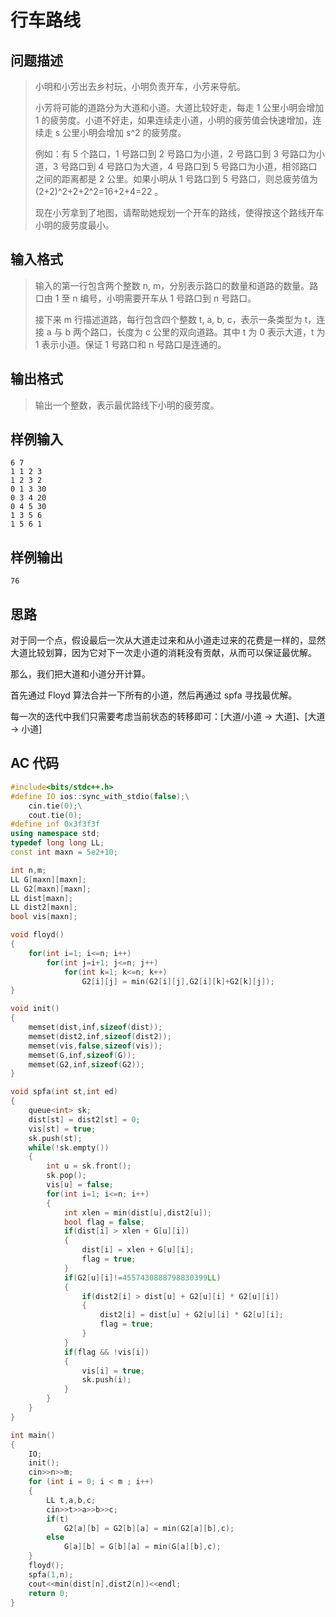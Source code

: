 # 行车路线

## **问题描述**

> 小明和小芳出去乡村玩，小明负责开车，小芳来导航。
>
> 小芳将可能的道路分为大道和小道。大道比较好走，每走 1 公里小明会增加 1 的疲劳度。小道不好走，如果连续走小道，小明的疲劳值会快速增加，连续走 s 公里小明会增加 s^2 的疲劳度。
>
> 例如：有 5 个路口，1 号路口到 2 号路口为小道，2 号路口到 3 号路口为小道，3 号路口到 4 号路口为大道，4 号路口到 5 号路口为小道，相邻路口之间的距离都是 2 公里。如果小明从 1 号路口到 5 号路口，则总疲劳值为 (2+2)^2+2+2^2=16+2+4=22 。
>
> 现在小芳拿到了地图，请帮助她规划一个开车的路线，使得按这个路线开车小明的疲劳度最小。



## **输入格式**

> 输入的第一行包含两个整数 n, m，分别表示路口的数量和道路的数量。路口由 1 至 n 编号，小明需要开车从 1 号路口到 n 号路口。
>
> 接下来 m 行描述道路，每行包含四个整数 t, a, b, c，表示一条类型为 t，连接 a 与 b 两个路口，长度为 c 公里的双向道路。其中 t 为 0 表示大道，t 为 1 表示小道。保证 1 号路口和 n 号路口是连通的。



## **输出格式**

> 输出一个整数，表示最优路线下小明的疲劳度。



## **样例输入**

    6 7
    1 1 2 3
    1 2 3 2
    0 1 3 30
    0 3 4 20
    0 4 5 30
    1 3 5 6
    1 5 6 1



## **样例输出**

	76



## **思路**

对于同一个点，假设最后一次从大道走过来和从小道走过来的花费是一样的，显然大道比较划算，因为它对下一次走小道的消耗没有贡献，从而可以保证最优解。

那么，我们把大道和小道分开计算。

首先通过 Floyd 算法合并一下所有的小道，然后再通过 spfa 寻找最优解。

每一次的迭代中我们只需要考虑当前状态的转移即可：[大道/小道 -> 大道]、[大道 -> 小道]



## **AC 代码**

```cpp
#include<bits/stdc++.h>
#define IO ios::sync_with_stdio(false);\
    cin.tie(0);\
    cout.tie(0);
#define inf 0x3f3f3f
using namespace std;
typedef long long LL;
const int maxn = 5e2+10;

int n,m;
LL G[maxn][maxn];
LL G2[maxn][maxn];
LL dist[maxn];
LL dist2[maxn];
bool vis[maxn];

void floyd()
{
    for(int i=1; i<=n; i++)
        for(int j=i+1; j<=n; j++)
            for(int k=1; k<=n; k++)
                G2[i][j] = min(G2[i][j],G2[i][k]+G2[k][j]);
}

void init()
{
    memset(dist,inf,sizeof(dist));
    memset(dist2,inf,sizeof(dist2));
    memset(vis,false,sizeof(vis));
    memset(G,inf,sizeof(G));
    memset(G2,inf,sizeof(G2));
}

void spfa(int st,int ed)
{
    queue<int> sk;
    dist[st] = dist2[st] = 0;
    vis[st] = true;
    sk.push(st);
    while(!sk.empty())
    {
        int u = sk.front();
        sk.pop();
        vis[u] = false;
        for(int i=1; i<=n; i++)
        {
            int xlen = min(dist[u],dist2[u]);
            bool flag = false;
            if(dist[i] > xlen + G[u][i])
            {
                dist[i] = xlen + G[u][i];
                flag = true;
            }
            if(G2[u][i]!=4557430888798830399LL)
            {
                if(dist2[i] > dist[u] + G2[u][i] * G2[u][i])
                {
                    dist2[i] = dist[u] + G2[u][i] * G2[u][i];
                    flag = true;
                }
            }
            if(flag && !vis[i])
            {
                vis[i] = true;
                sk.push(i);
            }
        }
    }
}

int main()
{
    IO;
    init();
    cin>>n>>m;
    for (int i = 0; i < m ; i++)
    {
        LL t,a,b,c;
        cin>>t>>a>>b>>c;
        if(t)
            G2[a][b] = G2[b][a] = min(G2[a][b],c);
        else
            G[a][b] = G[b][a] = min(G[a][b],c);
    }
    floyd();
    spfa(1,n);
    cout<<min(dist[n],dist2[n])<<endl;
    return 0;
}
```


